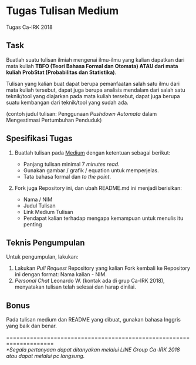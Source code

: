 # Tugas Tulisan Medium
Tugas Ca-IRK 2018

## Task
Buatlah suatu tulisan ilmiah mengenai ilmu-ilmu yang kalian dapatkan dari mata kuliah <b>TBFO (Teori Bahasa Formal dan Otomata) ATAU dari mata kuliah ProbStat (Probabilitas dan Statistika)</b>.

Tulisan yang kalian buat dapat berupa pemanfaatan salah satu ilmu dari mata kuliah tersebut, dapat juga berupa analisis mendalam dari salah satu teknik/tool yang diajarkan pada mata kuliah tersebut, dapat juga berupa suatu kembangan dari teknik/tool yang sudah ada.

(contoh judul tulisan: Penggunaan <i>Pushdown Automata</i> dalam Mengestimasi Pertumbuhan Penduduk)

## Spesifikasi Tugas
1. Buatlah tulisan pada [Medium](medium.com) dengan ketentuan sebagai berikut:
    - Panjang tulisan minimal 7 <i>minutes read</i>.
    - Gunakan gambar / grafik / equation untuk memperjelas.
    - Tata bahasa formal dan <i>to the point</i>.

2. Fork juga Repository ini, dan ubah README.md ini menjadi berisikan:
    - Nama / NIM
    - Judul Tulisan
    - Link Medium Tulisan
    - Pendapat kalian terhadap mengapa kemampuan untuk menulis itu penting

## Teknis Pengumpulan
Untuk pengumpulan, lakukan:
1. Lakukan <i>Pull Request</i> Repository yang kalian Fork kembali ke Repository ini dengan format: Nama kalian - NIM.
2. <i>Personal Chat</i> Leonardo W. (kontak ada di grup Ca-IRK 2018), menyatakan tulisan telah selesai dan harap dinilai.

## Bonus
Pada tulisan medium dan README yang dibuat, gunakan bahasa Inggris yang baik dan benar.

====================================================================<br>
<i>*Segala pertanyaan dapat ditanyakan melalui LINE Group Ca-IRK 2018 atau dapat melalui pc langsung.</i>

